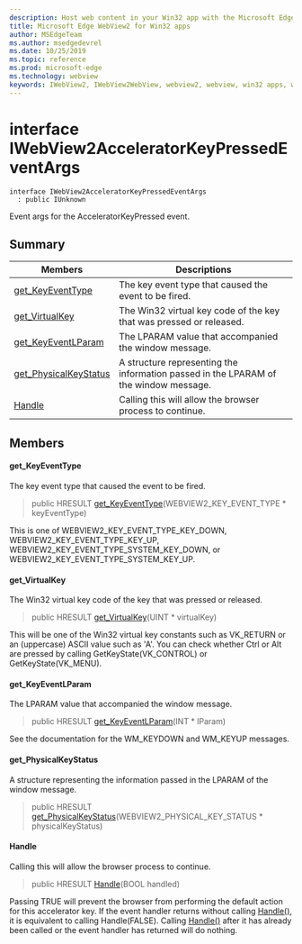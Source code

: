 ```yaml
---
description: Host web content in your Win32 app with the Microsoft Edge WebView2 control
title: Microsoft Edge WebView2 for Win32 apps
author: MSEdgeTeam
ms.author: msedgedevrel
ms.date: 10/25/2019
ms.topic: reference
ms.prod: microsoft-edge
ms.technology: webview
keywords: IWebView2, IWebView2WebView, webview2, webview, win32 apps, win32, edge
---
```


# interface IWebView2AcceleratorKeyPressedEventArgs 

```
interface IWebView2AcceleratorKeyPressedEventArgs
  : public IUnknown
```

Event args for the AcceleratorKeyPressed event.

## Summary

 Members                        | Descriptions
--------------------------------|---------------------------------------------
[get_KeyEventType](#get_keyeventtype) | The key event type that caused the event to be fired.
[get_VirtualKey](#get_virtualkey) | The Win32 virtual key code of the key that was pressed or released.
[get_KeyEventLParam](#get_keyeventlparam) | The LPARAM value that accompanied the window message.
[get_PhysicalKeyStatus](#get_physicalkeystatus) | A structure representing the information passed in the LPARAM of the window message.
[Handle](#handle) | Calling this will allow the browser process to continue.

## Members

#### get_KeyEventType 

The key event type that caused the event to be fired.

> public HRESULT [get_KeyEventType](#interface_i_web_view2_accelerator_key_pressed_event_args_1a192fcc33bb607f823f7f7346aea659d5)(WEBVIEW2_KEY_EVENT_TYPE * keyEventType)

This is one of WEBVIEW2_KEY_EVENT_TYPE_KEY_DOWN, WEBVIEW2_KEY_EVENT_TYPE_KEY_UP, WEBVIEW2_KEY_EVENT_TYPE_SYSTEM_KEY_DOWN, or WEBVIEW2_KEY_EVENT_TYPE_SYSTEM_KEY_UP.

#### get_VirtualKey 

The Win32 virtual key code of the key that was pressed or released.

> public HRESULT [get_VirtualKey](#interface_i_web_view2_accelerator_key_pressed_event_args_1aa60781c37cb892c0d22fe4dbc385780a)(UINT * virtualKey)

This will be one of the Win32 virtual key constants such as VK_RETURN or an (uppercase) ASCII value such as 'A'. You can check whether Ctrl or Alt are pressed by calling GetKeyState(VK_CONTROL) or GetKeyState(VK_MENU).

#### get_KeyEventLParam 

The LPARAM value that accompanied the window message.

> public HRESULT [get_KeyEventLParam](#interface_i_web_view2_accelerator_key_pressed_event_args_1a79936c5736aa8c674d6e5d556c41d26e)(INT * lParam)

See the documentation for the WM_KEYDOWN and WM_KEYUP messages.

#### get_PhysicalKeyStatus 

A structure representing the information passed in the LPARAM of the window message.

> public HRESULT [get_PhysicalKeyStatus](#interface_i_web_view2_accelerator_key_pressed_event_args_1a7199f5bbcb99f6d126cfe6290d02a802)(WEBVIEW2_PHYSICAL_KEY_STATUS * physicalKeyStatus)

#### Handle 

Calling this will allow the browser process to continue.

> public HRESULT [Handle](#interface_i_web_view2_accelerator_key_pressed_event_args_1a093e5cb3fae2a440854fc26755e59f46)(BOOL handled)

Passing TRUE will prevent the browser from performing the default action for this accelerator key. If the event handler returns without calling [Handle()](#interface_i_web_view2_accelerator_key_pressed_event_args_1a093e5cb3fae2a440854fc26755e59f46), it is equivalent to calling Handle(FALSE). Calling [Handle()](#interface_i_web_view2_accelerator_key_pressed_event_args_1a093e5cb3fae2a440854fc26755e59f46) after it has already been called or the event handler has returned will do nothing.

